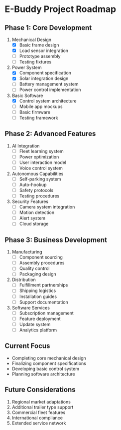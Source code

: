 # E-Buddy Project Roadmap

## Phase 1: Core Development

1. Mechanical Design
    - [x] Basic frame design
    - [x] Load sensor integration
    - [ ] Prototype assembly
    - [ ] Testing fixtures

2. Power System
    - [x] Component specification
    - [x] Solar integration design
    - [ ] Battery management system
    - [ ] Power control implementation

3. Basic Software
    - [x] Control system architecture
    - [ ] Mobile app mockups
    - [ ] Basic firmware
    - [ ] Testing framework

## Phase 2: Advanced Features

1. AI Integration
    - [ ] Fleet learning system
    - [ ] Power optimization
    - [ ] User interaction model
    - [ ] Voice control system

2. Autonomous Capabilities
    - [ ] Self-parking system
    - [ ] Auto-hookup
    - [ ] Safety protocols
    - [ ] Testing procedures

3. Security Features
    - [ ] Camera system integration
    - [ ] Motion detection
    - [ ] Alert system
    - [ ] Cloud storage

## Phase 3: Business Development

1. Manufacturing
    - [ ] Component sourcing
    - [ ] Assembly procedures
    - [ ] Quality control
    - [ ] Packaging design

2. Distribution
    - [ ] Fulfillment partnerships
    - [ ] Shipping logistics
    - [ ] Installation guides
    - [ ] Support documentation

3. Software Services
    - [ ] Subscription management
    - [ ] Feature deployment
    - [ ] Update system
    - [ ] Analytics platform

## Current Focus

- Completing core mechanical design
- Finalizing component specifications
- Developing basic control system
- Planning software architecture

## Future Considerations

1. Regional market adaptations
2. Additional trailer type support
3. Commercial fleet features
4. International compliance
5. Extended service network